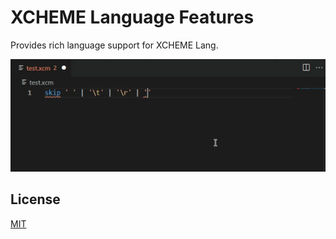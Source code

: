 # XCHEME Language Features

Provides rich language support for XCHEME Lang.

<p>
  <img src="https://github.com/balmanth/xcheme/raw/master/extensions/features/media/preview.gif" alt="Preview" width="560">
</p>

## License

[MIT](https://balmante.eti.br)
